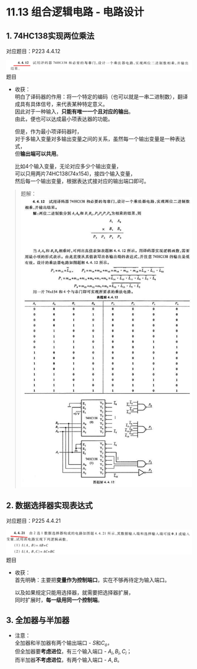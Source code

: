 # 11.13 组合逻辑电路 - 电路设计

## 1. 74HC138实现两位乘法

对应题目：P223 4.4.12

![题目 1](images/11.13--11-13_10-56-55.png)  
题目

* 收获：  
  明白了译码器的作用：将一个特定的编码（也可以就是一串二进制数），翻译成具有具体信号，来代表某种特定意义。  
  因此对于一种输入，**只能有唯一一个且对应的输出**。  
  由此，便也可以达成最小项表达器的功能。

  但是，作为最小项译码器时，  
  对于多输入变量对多输出变量之间的关系，虽然每一个输出变量是一种表达式，  
  但**输出端可以共用**。

  比如$4$个输入变量，无论对应多少个输出变量，  
  可以只用两片74HC138(74x154)，接四个输入变量，  
  然后每一个输出变量，根据表达式接对应的输出端口即可。

> 题解：  
> ![图 2](images/11.13--11-13_11-07-15.png)

## 2. 数据选择器实现表达式

对应题目：P225 4.4.21

![题目 2](images/11.13--11-13_12-18-42.png)  
题目

* 收获：  
  首先明确：主要把**变量作为控制端口**，实在不够再待定为输入端口。

  以及如果规定只能用选择器，就需要把选择器扩展，  
  同时扩展时，**每一级用同一个控制端**。

## 3. 全加器与半加器

* 注意：  
  全加器和半加器有两个输出端口 - $S$和$C_o$，  
  但全加器要**考虑进位**，有三个输入端口 - $A_i,B_i,C_i$；  
  而半加器**不考虑进位**，有两个输入端口 - $A,B$。
